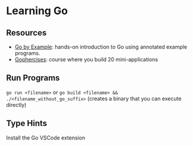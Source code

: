 # Learning Go

## Resources

-   [Go by Example](https://gobyexample.com/): hands-on introduction to Go using annotated example programs.
-   [Gophercises](https://gophercises.com/): course where you build 20 mini-applications

## Run Programs

`go run <filename>` or
`go build <filename> && ./<filename_without_go_suffix>` (creates a binary that you can execute directly)

## Type Hints

Install the Go VSCode extension
